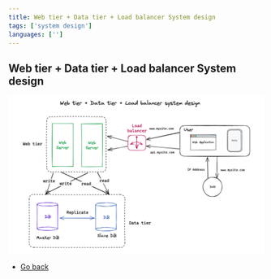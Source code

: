 ```yaml
---
title: Web tier + Data tier + Load balancer System design
tags: ['system design']
languages: ['']
---
```

## Web tier + Data tier + Load balancer System design

![Web tier + Data tier + Load balancer System design](https://raw.githubusercontent.com/AndersDeath/holy-theory/main/images/08-web-tier-data-tier-load-balancer-system-desing.png)

* [Go back](../readme.md)